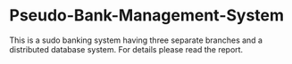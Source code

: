 # Pseudo-Bank-Management-System

This is a sudo banking system having three separate branches and a distributed database system. For details please read the report.
